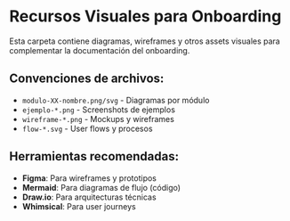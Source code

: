 # Recursos Visuales para Onboarding

Esta carpeta contiene diagramas, wireframes y otros assets visuales para complementar la documentación del onboarding.

## Convenciones de archivos:

- `modulo-XX-nombre.png/svg` - Diagramas por módulo
- `ejemplo-*.png` - Screenshots de ejemplos
- `wireframe-*.png` - Mockups y wireframes
- `flow-*.svg` - User flows y procesos

## Herramientas recomendadas:

- **Figma**: Para wireframes y prototipos
- **Mermaid**: Para diagramas de flujo (código)
- **Draw.io**: Para arquitecturas técnicas
- **Whimsical**: Para user journeys
